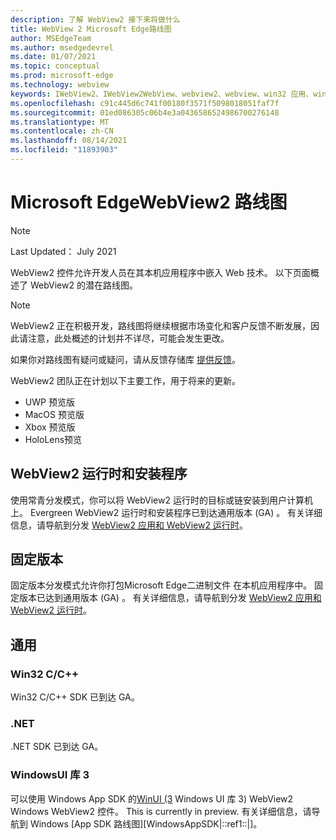 ```yaml
---
description: 了解 WebView2 接下来将做什么
title: WebView 2 Microsoft Edge路线图
author: MSEdgeTeam
ms.author: msedgedevrel
ms.date: 01/07/2021
ms.topic: conceptual
ms.prod: microsoft-edge
ms.technology: webview
keywords: IWebView2、IWebView2WebView、webview2、webview、win32 应用、win32、edge、ICoreWebView2、ICoreWebView2Host、浏览器控件、边缘 html
ms.openlocfilehash: c91c445d6c741f00180f3571f5098018051faf7f
ms.sourcegitcommit: 01ed086305c06b4e3a0436586524986700276148
ms.translationtype: MT
ms.contentlocale: zh-CN
ms.lasthandoff: 08/14/2021
ms.locfileid: "11893903"
---
```

# <a name="microsoft-edge-webview2-roadmap"></a>Microsoft EdgeWebView2 路线图  

> [!NOTE]
> Last Updated： July 2021  

WebView2 控件允许开发人员在其本机应用程序中嵌入 Web 技术。  以下页面概述了 WebView2 的潜在路线图。  

> [!NOTE]
> WebView2 正在积极开发，路线图将继续根据市场变化和客户反馈不断发展，因此请注意，此处概述的计划并不详尽，可能会发生更改。  

如果你对路线图有疑问或疑问，请从反馈存储库 [提供反馈][GithubMicrosoftedgeWebviewfeedbackMain]。  

WebView2 团队正在计划以下主要工作，用于将来的更新。  

* UWP 预览版
* MacOS 预览版
* Xbox 预览版
* HoloLens预览

## <a name="webview2-runtime-and-installer"></a>WebView2 运行时和安装程序  

使用常青分发模式，你可以将 WebView2 运行时的目标或链安装到用户计算机上。  Evergreen WebView2 运行时和安装程序已到达通用版本 \(GA\) 。  有关详细信息，请导航到分发 [WebView2 应用和 WebView2 运行时][ConceptDistribution]。


## <a name="fixed-version"></a>固定版本  

固定版本分发模式允许你打包Microsoft Edge二进制文件 <!--(a specific version of the WebView2 Runtime)--> 在本机应用程序中。  固定版本已达到通用版本 \(GA\) 。  有关详细信息，请导航到分发 [WebView2 应用和 WebView2 运行时][ConceptDistribution]。


## <a name="general-availability"></a>通用  

### <a name="win32-cc"></a>Win32 C/C++  

Win32 C/C++ SDK 已到达 GA。  

### <a name="net"></a>.NET  

.NET SDK 已到达 GA。 

### <a name="windows-ui-library-3"></a>WindowsUI 库 3

可以使用 Windows App SDK 的[WinUI (3][UwpToolkitsWinui3Index] Windows UI 库 3) WebView2 Windows WebView2 控件。 This is currently in preview. 有关详细信息，请导航到 Windows [App SDK 路线图][WindowsAppSDK|::ref1::|]。

 
<!-- links -->  
[ConceptDistribution]: ./concepts/distribution.md "分发 WebView2 应用和 WebView2 运行时|Microsoft Docs"  
<!-- external links -->
[WindowsAppSDKRoadmap]: https://github.com/microsoft/WindowsAppSDK/blob/main/docs/roadmap.md "路线图"

[UwpToolkitsWinui3Index]: /uwp/toolkits/winui3/index "WindowsUI Library 3.0 Preview 1 (2020 年 5 月) |Microsoft Docs"  

[GithubMicrosoftedgeWebviewfeedbackMain]: https://github.com/MicrosoftEdge/WebViewFeedback "WebView 反馈 - MicrosoftEdge/WebViewFeedback | GitHub"  

[GithubMicrosoftUiXamlRoadmap]: https://github.com/microsoft/microsoft-ui-xaml/blob/master/docs/roadmap.md "WindowsUI 库路线图 - microsoft/microsoft-ui-xaml |GitHub"  
